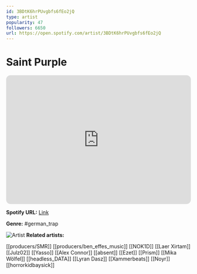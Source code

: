 ```yaml
---
id: 3BDtK6hrPUvgbfs6fEo2jQ
type: artist
popularity: 47
followers: 6650
url: https://open.spotify.com/artist/3BDtK6hrPUvgbfs6fEo2jQ
---
```

# Saint Purple

<iframe style="border-radius:12px" src="https://open.spotify.com/embed/artist/3BDtK6hrPUvgbfs6fEo2jQ" width="100%" height="352" frameBorder="0" allowfullscreen="" allow="autoplay; clipboard-write; encrypted-media; fullscreen; picture-in-picture" loading="lazy"></iframe>

**Spotify URL:** [Link](https://open.spotify.com/artist/3BDtK6hrPUvgbfs6fEo2jQ)

**Genre:**  #german_trap

![Artist](https://i.scdn.co/image/ab6761610000e5eb1be71ee0fda283c5914f2df1)
**Related artists:**

[[producers/SMR]]
[[producers/ben_effes_music]]
[[NOK1D]]
[[Laer Xirtam]]
[[Julz02]]
[[Yasso]]
[[Alex Connor]]
[[absent]]
[[Ezet]]
[[Prism]]
[[Mika Wölfel]]
[[headless_DATA]]
[[Lyran Dasz]]
[[Xammerbeats]]
[[Noyr]]
[[horrorkidbaysick]]

